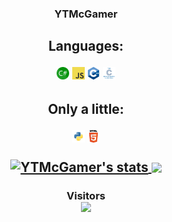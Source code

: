 <h3 align="center">YTMcGamer</h3>

<h2 align="center">Languages:

<code><img height="20" src="https://raw.githubusercontent.com/github/explore/80688e429a7d4ef2fca1e82350fe8e3517d3494d/topics/csharp/csharp.png"></code>
<code><img height="20" src="https://raw.githubusercontent.com/github/explore/80688e429a7d4ef2fca1e82350fe8e3517d3494d/topics/javascript/javascript.png"></code>
<code><img height="20" src="https://raw.githubusercontent.com/github/explore/80688e429a7d4ef2fca1e82350fe8e3517d3494d/topics/cpp/cpp.png"></code>
<code><img height="20" src="https://raw.githubusercontent.com/github/explore/80688e429a7d4ef2fca1e82350fe8e3517d3494d/topics/c/c.png"></code>
</h2>
<h2 align="center">Only a little:

<code><img height="20" src="https://raw.githubusercontent.com/github/explore/80688e429a7d4ef2fca1e82350fe8e3517d3494d/topics/python/python.png"></code>
<code><img height="20" src="https://raw.githubusercontent.com/github/explore/80688e429a7d4ef2fca1e82350fe8e3517d3494d/topics/html/html.png"></code>

<a href="https://github.com/YTMcGamer">
  <img align="center" src="https://github-readme-stats.vercel.app/api?username=YTMcGamer&show_icons=true&include_all_commits=true&show_icons=true&title_color=fff&icon_color=79ff97&text_color=9f9f9f&bg_color=232323" alt="YTMcGamer's stats" />
  <a href="https://github.com/YTMcGamer?tab=repositories">
  <img align="center" src="https://github-readme-stats.vercel.app/api/top-langs/?username=YTMcGamer&layout=compact&show_icons=true&title_color=fff&icon_color=79ff97&text_color=9f9f9f&bg_color=232323" />
    </h2>
</a>
  
<h3 align="center"> 
  Visitors<br>
  <img src="https://profile-counter.glitch.me/ytmcgamer/count.svg" />
  </h3>
</a>
<br>
